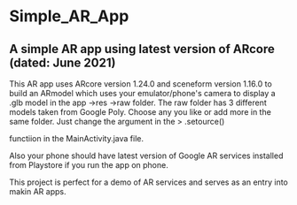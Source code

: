 # Simple_AR_App
A simple AR app using latest version of ARcore (dated: June 2021)
-------------

This AR app uses ARcore version 1.24.0 and sceneform version 1.16.0 to build an ARmodel which uses your emulator/phone's camera to display a .glb model in the app ->res ->raw folder. The raw folder has 3 different models taken from Google Poly. Choose any you like or add more in the same folder. Just change the argument in the > 
.setource()

functiion in the MainActivity.java file.

Also your phone should have latest version of Google AR services installed from Playstore if you run the app on phone.

This project is perfect for a demo of AR services and serves as an entry into makin AR apps.
